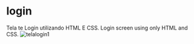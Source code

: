 # login
Tela te Login utilizando HTML E CSS.  Login screen using only HTML and CSS.
![telalogin1](https://user-images.githubusercontent.com/112007806/226803291-6babcbf9-91ff-4377-8146-c7b2f24f6c49.jpg)
